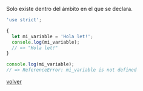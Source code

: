 Solo existe dentro del ámbito en el que se declara.
```js
'use strict';

{
  let mi_variable = 'Hola let!';
  console.log(mi_variable);
  // => "Hola let!"
}

console.log(mi_variable); 
// => ReferenceError: mi_variable is not defined
```
[volver](#/let-caracteristicas)
